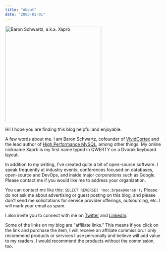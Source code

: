 ```yaml
---
title: "About"
date: "2005-01-01"
---
```


<img src="http://www.xaprb.com/media/2010/01/baron-square.jpg" alt="Baron Schwartz, a.k.a. Xaprb" title="Baron Schwartz, a.k.a. Xaprb" width="310" height="310" class="size-full wp-image-2715" />

Hi! I hope you are finding this blog helpful and enjoyable.

A few words about me. I am Baron Schwartz, cofounder of [VividCortex](https://vividcortex.com) and the lead author of [High Performance MySQL][1], among other things. My online nickname Xaprb is my first name typed in QWERTY on a Dvorak keyboard layout.

In addition to my writing, I've created quite a bit of open-source software. I speak frequently at industry events, conferences focused on databases, open-source and DevOps, and inside major corporations such as Google. Please contact me if you would like me to address your organization.

You can contact me like this: `SELECT REVERSE( 'moc.brpax@norab');` Please do not ask me about advertising or guest posting on this blog, and please don't send me solicitations for service provider offerings, outsourcing, etc. I will mark your email as spam.

I also invite you to connect with me on [Twitter][2] and [LinkedIn][3].

Some of the links on my blog are "affiliate links." This means if you
click on the link and purchase the item, I will receive an affiliate
commission. I only recommend products or services I use personally and
believe will add value to my readers. I would recommend the products
without the commission, too.

<p style="clear:both">
  &nbsp;
</p>

 [1]: http://www.highperfmysql.com/
 [2]: http://twitter.com/xaprb
 [3]: http://www.linkedin.com/in/xaprb
